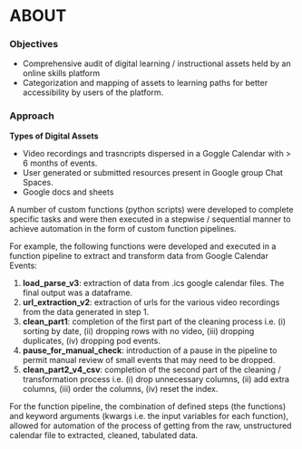# ABOUT
### Objectives
* Comprehensive audit of digital learning / instructional assets held by an online skills platform
* Categorization and mapping of assets to learning paths for better accessibility by users of the platform.

### Approach
**Types of Digital Assets**
* Video recordings and trasncripts dispersed in a Goggle Calendar with > 6 months of events.
* User generated or submitted resources present in Google group Chat Spaces.
* Google docs and sheets

A number of custom functions (python scripts) were developed to complete specific tasks and were then executed in a stepwise / sequential manner to achieve automation in the form of custom function pipelines.

For example, the following functions were developed and executed in a function pipeline to extract and transform data from Google Calendar Events:
1. **load_parse_v3**: extraction of data from .ics google calendar files. The final output was a dataframe.
2. **url_extraction_v2**: extraction of urls for the various video recordings from the data generated in step 1.
3. **clean_part1**: completion of the first part of the cleaning process i.e. (i) sorting by date, (ii) dropping rows with no video, (iii) dropping duplicates, (iv) dropping pod events.
4. **pause_for_manual_check**: introduction of a pause in the pipeline to permit manual review of small events that may need to be dropped.
5. **clean_part2_v4_csv**: completion of the second part of the cleaning / transformation process i.e. (i) drop unnecessary columns, (ii) add extra columns, (iii) order the columns, (iv) reset the index.

For the function pipeline, the combination of defined steps (the functions) and keyword arguments (kwargs i.e. the input variables for each function), allowed for automation of the process of getting from the raw, unstructured calendar file to extracted, cleaned, tabulated data.
